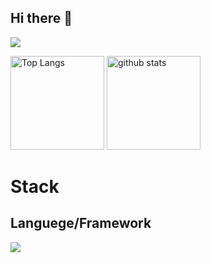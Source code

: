 ## Hi there 👋

<!--
**KeitaTakeda/KeitaTakeda** is a ✨ _special_ ✨ repository because its `README.md` (this file) appears on your GitHub profile.

Here are some ideas to get you started:

- 🔭 I’m currently working on ...
- 🌱 I’m currently learning ...
- 👯 I’m looking to collaborate on ...
- 🤔 I’m looking for help with ...
- 💬 Ask me about ...
- 📫 How to reach me: ...
- 😄 Pronouns: ...
- ⚡ Fun fact: ...
-->
  ![](https://github-profile-summary-cards.vercel.app/api/cards/profile-details?username=KeitaTakeda&theme=github)
<p align="left"> 
  <img alt="Top Langs" height="150px" src="https://github-readme-stats.vercel.app/api/top-langs/?username=KeitaTakeda&layout=compact&count_private=true&show_icons=true" />
  <img alt="github stats" height="150px" src="https://github-readme-stats.vercel.app/api?username=KeitaTakeda&count_private=true&show_icons=true&show_icons=true" />
</p>

# Stack
## Languege/Framework
<img src="https://skillicons.dev/icons?i=matlab,c,python,java,javascript,typescript,react,next,notion,linux,anaconda,vscode,r,rasberrypai" /> <br /><br />
